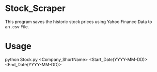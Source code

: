 # Stock_Scraper
This program saves the historic stock prices using Yahoo Finance Data to an .csv File.

# Usage
python Stock.py <Company_ShortName> <Start_Date(YYYY-MM-DD)> <End_Date(YYYY-MM-DD)>

